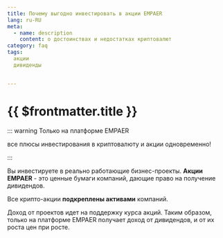 ```yaml
---
title: Почему выгодно инвестировать в акции EMPAER
lang: ru-RU
meta:
  - name: description 
    content: о достоинствах и недостатках криптовалют
category: faq
tags: 
  акции
  дивиденды


---
```



# {{ $frontmatter.title }} <Badge text="?" type="warning"/>

::: warning Только на платформе EMPAER

все плюсы инвестирования в криптовалюту и акции одновременно!

:::

Вы инвестируете в реально работающие бизнес-проекты. **Акции EMPAER** - это ценные бумаги компаний, дающие право на получение дивидендов.

Все крипто-акции **подкреплены активами** компаний.  


Доход от проектов идет на поддержку курса акций. Таким образом, только на платформе EMPAER получает доход от дивидендов, и от их роста цен при росте.
